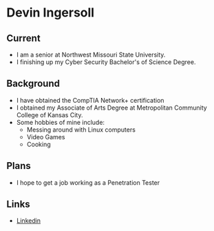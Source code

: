 # Devin Ingersoll 

## Current
- I am a senior at Northwest Missouri State University. 
- I finishing up my Cyber Security Bachelor's of Science Degree.

## Background
- I have obtained the CompTIA Network+ certification
- I obtained my Associate of Arts Degree at Metropolitan Community College of Kansas City.
- Some hobbies of mine include: 
  - Messing around with Linux computers 
  - Video Games 
  - Cooking
  
## Plans
- I hope to get a job working as a Penetration Tester
## Links
- [Linkedin](https://www.linkedin.com/in/devin-ingersoll/)  

